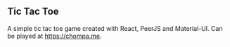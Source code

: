 ## Tic Tac Toe

A simple tic tac toe game created with React, PeerJS and Material-UI.
Can be played at https://chompa.me.
